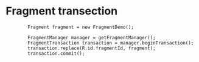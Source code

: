 # Fragment transection 
            Fragment fragment = new FragmentDemo();

            FragmentManager manager = getFragmentManager();
            FragmentTransaction transaction = manager.beginTransaction();
            transaction.replace(R.id.fragmentId, fragment);
            transaction.commit();
